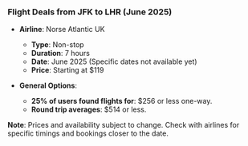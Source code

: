 ### Flight Deals from JFK to LHR (June 2025)

- **Airline**: Norse Atlantic UK
  - **Type**: Non-stop
  - **Duration**: 7 hours
  - **Date**: June 2025 (Specific dates not available yet)
  - **Price**: Starting at $119

- **General Options**:
  - **25% of users found flights for**: $256 or less one-way.
  - **Round trip averages**: $514 or less.

**Note**: Prices and availability subject to change. Check with airlines for specific timings and bookings closer to the date.